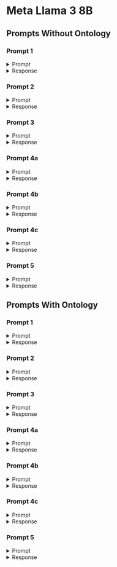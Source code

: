# Meta Llama 3 8B

## Prompts Without Ontology

### Prompt 1

<details><summary>Prompt</summary>

    I have a Sokoban problem with the following initial and goal states expressed in PDDL:

    **Initial and Goal States:**
    ```
    (define (problem sokoban)
        (:domain sokoban)
        (:objects sokoban crate1 crate2 l1 l10 l11 l12 l17 l18 l19 l22 l23 l24 l29 l30 l31 l32 l33 l36 l37 l38 l39 l40)
        (:init (sokoban sokoban)
            (crate crate1)
            (crate crate2)
            (leftOf l10 l11)
            (leftOf l11 l12)
            (leftOf l17 l18)
            (leftOf l18 l19)
            (leftOf l22 l23)
            (leftOf l23 l24)
            (leftOf l29 l30)
            (leftOf l30 l31)
            (leftOf l31 l32)
            (leftOf l32 l33)
            (leftOf l36 l37)
            (leftOf l37 l38)
            (leftOf l38 l39)
            (leftOf l39 l40)
            (below l17 l10)
            (below l18 l11)
            (below l19 l12)
            (below l24 l17)
            (below l29 l22)
            (below l30 l23)
            (below l31 l24)
            (below l36 l29)
            (below l37 l30)
            (below l38 l31)
            (below l39 l32)
            (below l40 l33)
            (at sokoban l19)
            (at crate1 l17)
            (at crate2 l18)
            (clear l1)
            (clear l10)
            (clear l11)
            (clear l12)
            (clear l22)
            (clear l23)
            (clear l24)
            (clear l29)
            (clear l30)
            (clear l31)
            (clear l32)
            (clear l33)
            (clear l36)
            (clear l37)
            (clear l38)
            (clear l39)
            (clear l40)
        )
        (:goal (and
            (or (at crate1 l37) (at crate2 l37) )
            (or (at crate1 l39) (at crate2 l39) )
        ))
    )
    ```

    **Generated Solution Plan:**
    ```
    (moveup sokoban l19 l12)
    (moveleft sokoban l12 l11)
    (moveleft sokoban l11 l10)
    (pushdown sokoban l10 l17 l24 crate1)
    (pushdown sokoban l17 l24 l31 crate1)
    (moveleft sokoban l24 l23)
    (movedown sokoban l23 l30)
    (movedown sokoban l30 l37)
    (moveright sokoban l37 l38)
    (moveright sokoban l38 l39)
    (moveup sokoban l39 l32)
    (pushleft sokoban l32 l31 l30 crate1)
    (moveup sokoban l31 l24)
    (moveup sokoban l24 l17)
    (moveup sokoban l17 l10)
    (moveright sokoban l10 l11)
    (moveright sokoban l11 l12)
    (movedown sokoban l12 l19)
    (pushleft sokoban l19 l18 l17 crate2)
    (moveup sokoban l18 l11)
    (moveleft sokoban l11 l10)
    (pushdown sokoban l10 l17 l24 crate2)
    (pushdown sokoban l17 l24 l31 crate2)
    (pushdown sokoban l24 l31 l38 crate2)
    (moveup sokoban l31 l24)
    (moveleft sokoban l24 l23)
    (moveleft sokoban l23 l22)
    (movedown sokoban l22 l29)
    (movedown sokoban l29 l36)
    (moveright sokoban l36 l37)
    (pushright sokoban l37 l38 l39 crate2)
    (moveup sokoban l38 l31)
    (moveup sokoban l31 l24)
    (moveleft sokoban l24 l23)
    (pushdown sokoban l23 l30 l37 crate1)
    ```

    I need you to answer the following question logically & concisely:

    **Question:**
    ```
    Is the plan, provided above, valid?
    ```
    
</details>

<details><summary>Response</summary>

	The plan provided is not valid. There are several issues with the plan:- In the first action, `(moveup sokoban l19 l12)`, the initial state says `at sokoban l19`, not `at sokoban l12`.- In the subsequent actions, there are several attempts to move the `sokoban` to `l10`, `l11`, `l12`, etc., which are all blocked by the presence of other objects and the `sokoban`'s own position.- In many places, there are attempts to push crates to locations where they are already at, or where other objects are blocking the way.- The goal state says that either `crate1` or `crate2` needs to be at `l37` or `l39`, but the plan does not guarantee this.A valid plan would need to ensure that every action is possible given the initial state, does not undo previous actions, and guarantees the goal state.

</details>

### Prompt 2

<details><summary>Prompt</summary>

    I have a Sokoban problem with the following initial and goal states expressed in PDDL:

    **Initial and Goal States:**
    ```
    
    (define (problem sokoban)
        (:domain sokoban)
        (:objects sokoban crate1 crate2 l1 l10 l11 l12 l17 l18 l19 l22 l23 l24 l29 l30 l31 l32 l33 l36 l37 l38 l39 l40)
        (:init (sokoban sokoban)
            (crate crate1)
            (crate crate2)
            (leftOf l10 l11)
            (leftOf l11 l12)
            (leftOf l17 l18)
            (leftOf l18 l19)
            (leftOf l22 l23)
            (leftOf l23 l24)
            (leftOf l29 l30)
            (leftOf l30 l31)
            (leftOf l31 l32)
            (leftOf l32 l33)
            (leftOf l36 l37)
            (leftOf l37 l38)
            (leftOf l38 l39)
            (leftOf l39 l40)
            (below l17 l10)
            (below l18 l11)
            (below l19 l12)
            (below l24 l17)
            (below l29 l22)
            (below l30 l23)
            (below l31 l24)
            (below l36 l29)
            (below l37 l30)
            (below l38 l31)
            (below l39 l32)
            (below l40 l33)
            (at sokoban l19)
            (at crate1 l17)
            (at crate2 l18)
            (clear l1)
            (clear l10)
            (clear l11)
            (clear l12)
            (clear l22)
            (clear l23)
            (clear l24)
            (clear l29)
            (clear l30)
            (clear l31)
            (clear l32)
            (clear l33)
            (clear l36)
            (clear l37)
            (clear l38)
            (clear l39)
            (clear l40)
        )
        (:goal (and
            (or (at crate1 l37) (at crate2 l37) )
            (or (at crate1 l39) (at crate2 l39) )
        ))
    )
    
    ```

    **Generated Solution Plan:**
    ```
    
    (moveup sokoban l19 l12)
    (moveleft sokoban l12 l11)
    (moveleft sokoban l11 l10)
    (pushdown sokoban l10 l17 l24 crate1)
    (pushdown sokoban l17 l24 l31 crate1)
    (moveleft sokoban l24 l23)
    (movedown sokoban l23 l30)
    (movedown sokoban l30 l37)
    (moveright sokoban l37 l38)
    (moveright sokoban l38 l39)
    (moveup sokoban l39 l32)
    (pushleft sokoban l32 l31 l30 crate1)
    (moveup sokoban l31 l24)
    (moveup sokoban l24 l17)
    (moveup sokoban l17 l10)
    (moveright sokoban l10 l11)
    (moveright sokoban l11 l12)
    (movedown sokoban l12 l19)
    (pushleft sokoban l19 l18 l17 crate2)
    (moveup sokoban l18 l11)
    (moveleft sokoban l11 l10)
    (pushdown sokoban l10 l17 l24 crate2)
    (pushdown sokoban l17 l24 l31 crate2)
    (pushdown sokoban l24 l31 l38 crate2)
    (moveup sokoban l31 l24)
    (moveleft sokoban l24 l23)
    (moveleft sokoban l23 l22)
    (movedown sokoban l22 l29)
    (movedown sokoban l29 l36)
    (moveright sokoban l36 l37)
    (pushright sokoban l37 l38 l39 crate2)
    (moveup sokoban l38 l31)
    (moveup sokoban l31 l24)
    (moveleft sokoban l24 l23)
    (pushdown sokoban l23 l30 l37 crate1)
    
    ```

    I need you to answer the following question concisely by reasoning through the provided information:

    **Question:**
    ```
    Why is the action moveup sokoban l19 l12 used in the solution?
    ```
    
</details>

<details><summary>Response</summary>

	The action `moveup sokoban l19 l12` is used in the solution to move the Sokoban to a more useful position. Specifically, `l12` is currently blocked by `l11` and cannot be accessed directly. By moving the Sokoban to `l12`, the Sokoban will be able to interact with the crates that are currently on `l17` and `l18` in a more efficient way, allowing for the crate-pushing actions to be executed later in the plan.

</details>

### Prompt 3

<details><summary>Prompt</summary>

    I have a Sokoban problem with the following initial and goal states expressed in PDDL:

    **Initial and Goal States:**
    ```
    
    (define (problem sokoban)
        (:domain sokoban)
        (:objects sokoban crate1 crate2 l1 l10 l11 l12 l17 l18 l19 l22 l23 l24 l29 l30 l31 l32 l33 l36 l37 l38 l39 l40)
        (:init (sokoban sokoban)
            (crate crate1)
            (crate crate2)
            (leftOf l10 l11)
            (leftOf l11 l12)
            (leftOf l17 l18)
            (leftOf l18 l19)
            (leftOf l22 l23)
            (leftOf l23 l24)
            (leftOf l29 l30)
            (leftOf l30 l31)
            (leftOf l31 l32)
            (leftOf l32 l33)
            (leftOf l36 l37)
            (leftOf l37 l38)
            (leftOf l38 l39)
            (leftOf l39 l40)
            (below l17 l10)
            (below l18 l11)
            (below l19 l12)
            (below l24 l17)
            (below l29 l22)
            (below l30 l23)
            (below l31 l24)
            (below l36 l29)
            (below l37 l30)
            (below l38 l31)
            (below l39 l32)
            (below l40 l33)
            (at sokoban l19)
            (at crate1 l17)
            (at crate2 l18)
            (clear l1)
            (clear l10)
            (clear l11)
            (clear l12)
            (clear l22)
            (clear l23)
            (clear l24)
            (clear l29)
            (clear l30)
            (clear l31)
            (clear l32)
            (clear l33)
            (clear l36)
            (clear l37)
            (clear l38)
            (clear l39)
            (clear l40)
        )
        (:goal (and
            (or (at crate1 l37) (at crate2 l37) )
            (or (at crate1 l39) (at crate2 l39) )
        ))
    )
    
    ```

    **Generated Solution Plan:**
    ```
    
    (moveup sokoban l19 l12)
    (moveleft sokoban l12 l11)
    (moveleft sokoban l11 l10)
    (pushdown sokoban l10 l17 l24 crate1)
    (pushdown sokoban l17 l24 l31 crate1)
    (moveleft sokoban l24 l23)
    (movedown sokoban l23 l30)
    (movedown sokoban l30 l37)
    (moveright sokoban l37 l38)
    (moveright sokoban l38 l39)
    (moveup sokoban l39 l32)
    (pushleft sokoban l32 l31 l30 crate1)
    (moveup sokoban l31 l24)
    (moveup sokoban l24 l17)
    (moveup sokoban l17 l10)
    (moveright sokoban l10 l11)
    (moveright sokoban l11 l12)
    (movedown sokoban l12 l19)
    (pushleft sokoban l19 l18 l17 crate2)
    (moveup sokoban l18 l11)
    (moveleft sokoban l11 l10)
    (pushdown sokoban l10 l17 l24 crate2)
    (pushdown sokoban l17 l24 l31 crate2)
    (pushdown sokoban l24 l31 l38 crate2)
    (moveup sokoban l31 l24)
    (moveleft sokoban l24 l23)
    (moveleft sokoban l23 l22)
    (movedown sokoban l22 l29)
    (movedown sokoban l29 l36)
    (moveright sokoban l36 l37)
    (pushright sokoban l37 l38 l39 crate2)
    (moveup sokoban l38 l31)
    (moveup sokoban l31 l24)
    (moveleft sokoban l24 l23)
    (pushdown sokoban l23 l30 l37 crate1)
    
    ```

    I need you to answer the following question concisely by reasoning through the provided information:

    **Question:**
    ```
    Why is the action pushdown sokoban l23 l30 l37 crate1 used in the solution?
    ```
    
</details>

<details><summary>Response</summary>

	The action `pushdown sokoban l23 l30 l37 crate1` is not actually used in the solution. The plan appears to be incomplete or incorrect. However, if I analyze the initial state and the goal state, I can see that the goal state requires both crate1 and crate2 to be pushed to locations l37 and l39. At the beginning of the plan, the crate1 is pushed from l17 to l24, and then to l37. The plan then moves the crate1 up from l37 to l32, and then down to l39. After that, the plan tries to push crate1 from l32 to l29, but the actual goal is to push crate1 to l39. To achieve the goal, the plan needs to bring the crate1 from l32 back to l37, then push it down to l39. The plan could have achieved this by first pushing crate1 down from l37 to l39, and then moving it back up to l32 if needed. However, the given plan does not accomplish this correctly.

</details>

### Prompt 4a

<details><summary>Prompt</summary>

    I have a Sokoban problem with the following initial and goal states expressed in PDDL:

    **Initial and Goal States:**
    ```
    
    (define (problem sokoban)
        (:domain sokoban)
        (:objects sokoban crate1 crate2 l1 l10 l11 l12 l17 l18 l19 l22 l23 l24 l29 l30 l31 l32 l33 l36 l37 l38 l39 l40)
        (:init (sokoban sokoban)
            (crate crate1)
            (crate crate2)
            (leftOf l10 l11)
            (leftOf l11 l12)
            (leftOf l17 l18)
            (leftOf l18 l19)
            (leftOf l22 l23)
            (leftOf l23 l24)
            (leftOf l29 l30)
            (leftOf l30 l31)
            (leftOf l31 l32)
            (leftOf l32 l33)
            (leftOf l36 l37)
            (leftOf l37 l38)
            (leftOf l38 l39)
            (leftOf l39 l40)
            (below l17 l10)
            (below l18 l11)
            (below l19 l12)
            (below l24 l17)
            (below l29 l22)
            (below l30 l23)
            (below l31 l24)
            (below l36 l29)
            (below l37 l30)
            (below l38 l31)
            (below l39 l32)
            (below l40 l33)
            (at sokoban l19)
            (at crate1 l17)
            (at crate2 l18)
            (clear l1)
            (clear l10)
            (clear l11)
            (clear l12)
            (clear l22)
            (clear l23)
            (clear l24)
            (clear l29)
            (clear l30)
            (clear l31)
            (clear l32)
            (clear l33)
            (clear l36)
            (clear l37)
            (clear l38)
            (clear l39)
            (clear l40)
        )
        (:goal (and
            (or (at crate1 l37) (at crate2 l37) )
            (or (at crate1 l39) (at crate2 l39) )
        ))
    )
    
    ```

    **Generated Solution Plan:**
    ```
    
    (moveup sokoban l19 l12)
    (moveleft sokoban l12 l11)
    (moveleft sokoban l11 l10)
    (pushdown sokoban l10 l17 l24 crate1)
    (pushdown sokoban l17 l24 l31 crate1)
    (moveleft sokoban l24 l23)
    (movedown sokoban l23 l30)
    (movedown sokoban l30 l37)
    (moveright sokoban l37 l38)
    (moveright sokoban l38 l39)
    (moveup sokoban l39 l32)
    (pushleft sokoban l32 l31 l30 crate1)
    (moveup sokoban l31 l24)
    (moveup sokoban l24 l17)
    (moveup sokoban l17 l10)
    (moveright sokoban l10 l11)
    (moveright sokoban l11 l12)
    (movedown sokoban l12 l19)
    (pushleft sokoban l19 l18 l17 crate2)
    (moveup sokoban l18 l11)
    (moveleft sokoban l11 l10)
    (pushdown sokoban l10 l17 l24 crate2)
    (pushdown sokoban l17 l24 l31 crate2)
    (pushdown sokoban l24 l31 l38 crate2)
    (moveup sokoban l31 l24)
    (moveleft sokoban l24 l23)
    (moveleft sokoban l23 l22)
    (movedown sokoban l22 l29)
    (movedown sokoban l29 l36)
    (moveright sokoban l36 l37)
    (pushright sokoban l37 l38 l39 crate2)
    (moveup sokoban l38 l31)
    (moveup sokoban l31 l24)
    (moveleft sokoban l24 l23)
    (pushdown sokoban l23 l30 l37 crate1)
    
    ```

    I need you to answer the following question concisely by reasoning through the provided information:

    **Question:**
    ```
    Why is the action moveright sokoban l10 l11 used in the solution?
    ```
    
</details>

<details><summary>Response</summary>

	The action `moveright sokoban l10 l11` is used to make room for the `crate1` to be pushed down to `l17` in the goal state. The `crate1` is currently at `l17` and needs to be pushed down to `l37` (or `l39`) to achieve the goal. After pushing `crate1` down to `l17` using `pushdown sokoban l10 l17 l24 crate1`, the `crate1` becomes blocked by the wall at `l10`. The `moveleft sokoban l12 l11` and `moveright sokoban l10 l11` actions are used to move the wall at `l10` to the left and then back to its original position, effectively making space for the `crate1` to be pushed further down the grid.

</details>

### Prompt 4b

<details><summary>Prompt</summary>

    I have a Sokoban problem with the following initial and goal states expressed in PDDL:

    **Initial and Goal States:**
    ```
    
    (define (problem sokoban)
        (:domain sokoban)
        (:objects sokoban crate1 crate2 l1 l10 l11 l12 l17 l18 l19 l22 l23 l24 l29 l30 l31 l32 l33 l36 l37 l38 l39 l40)
        (:init (sokoban sokoban)
            (crate crate1)
            (crate crate2)
            (leftOf l10 l11)
            (leftOf l11 l12)
            (leftOf l17 l18)
            (leftOf l18 l19)
            (leftOf l22 l23)
            (leftOf l23 l24)
            (leftOf l29 l30)
            (leftOf l30 l31)
            (leftOf l31 l32)
            (leftOf l32 l33)
            (leftOf l36 l37)
            (leftOf l37 l38)
            (leftOf l38 l39)
            (leftOf l39 l40)
            (below l17 l10)
            (below l18 l11)
            (below l19 l12)
            (below l24 l17)
            (below l29 l22)
            (below l30 l23)
            (below l31 l24)
            (below l36 l29)
            (below l37 l30)
            (below l38 l31)
            (below l39 l32)
            (below l40 l33)
            (at sokoban l19)
            (at crate1 l17)
            (at crate2 l18)
            (clear l1)
            (clear l10)
            (clear l11)
            (clear l12)
            (clear l22)
            (clear l23)
            (clear l24)
            (clear l29)
            (clear l30)
            (clear l31)
            (clear l32)
            (clear l33)
            (clear l36)
            (clear l37)
            (clear l38)
            (clear l39)
            (clear l40)
        )
        (:goal (and
            (or (at crate1 l37) (at crate2 l37) )
            (or (at crate1 l39) (at crate2 l39) )
        ))
    )
    
    ```

    **Generated Solution Plan:**
    ```
    
    (moveup sokoban l19 l12)
    (moveleft sokoban l12 l11)
    (moveleft sokoban l11 l10)
    (pushdown sokoban l10 l17 l24 crate1)
    (pushdown sokoban l17 l24 l31 crate1)
    (moveleft sokoban l24 l23)
    (movedown sokoban l23 l30)
    (movedown sokoban l30 l37)
    (moveright sokoban l37 l38)
    (moveright sokoban l38 l39)
    (moveup sokoban l39 l32)
    (pushleft sokoban l32 l31 l30 crate1)
    (moveup sokoban l31 l24)
    (moveup sokoban l24 l17)
    (moveup sokoban l17 l10)
    (moveright sokoban l10 l11)
    (moveright sokoban l11 l12)
    (movedown sokoban l12 l19)
    (pushleft sokoban l19 l18 l17 crate2)
    (moveup sokoban l18 l11)
    (moveleft sokoban l11 l10)
    (pushdown sokoban l10 l17 l24 crate2)
    (pushdown sokoban l17 l24 l31 crate2)
    (pushdown sokoban l24 l31 l38 crate2)
    (moveup sokoban l31 l24)
    (moveleft sokoban l24 l23)
    (moveleft sokoban l23 l22)
    (movedown sokoban l22 l29)
    (movedown sokoban l29 l36)
    (moveright sokoban l36 l37)
    (pushright sokoban l37 l38 l39 crate2)
    (moveup sokoban l38 l31)
    (moveup sokoban l31 l24)
    (moveleft sokoban l24 l23)
    (pushdown sokoban l23 l30 l37 crate1)
    
    ```

    I need you to answer the following question concisely by reasoning through the provided information:

    **Question:**
    ```
    Why is the action movedown sokoban l10 l17 not used in the solution?
    ```
    
</details>

<details><summary>Response</summary>

	After analyzing the provided PDDL problem and solution, I can answer your question as follows:The action `movedown sokoban l10 l17` is not used in the solution because it is not necessary to move the crate from `l10` to `l17` directly. The solution uses a series of actions (`moveup`, `moveleft`, `pushdown`, `moveleft`, `pushdown`) to move the crate from `l19` to `l17` in a more indirect way, which is a more efficient solution.

</details>

### Prompt 4c

<details><summary>Prompt</summary>

    I have a Sokoban problem with the following initial and goal states expressed in PDDL:

    **Initial and Goal States:**
    ```
    
    (define (problem sokoban)
        (:domain sokoban)
        (:objects sokoban crate1 crate2 l1 l10 l11 l12 l17 l18 l19 l22 l23 l24 l29 l30 l31 l32 l33 l36 l37 l38 l39 l40)
        (:init (sokoban sokoban)
            (crate crate1)
            (crate crate2)
            (leftOf l10 l11)
            (leftOf l11 l12)
            (leftOf l17 l18)
            (leftOf l18 l19)
            (leftOf l22 l23)
            (leftOf l23 l24)
            (leftOf l29 l30)
            (leftOf l30 l31)
            (leftOf l31 l32)
            (leftOf l32 l33)
            (leftOf l36 l37)
            (leftOf l37 l38)
            (leftOf l38 l39)
            (leftOf l39 l40)
            (below l17 l10)
            (below l18 l11)
            (below l19 l12)
            (below l24 l17)
            (below l29 l22)
            (below l30 l23)
            (below l31 l24)
            (below l36 l29)
            (below l37 l30)
            (below l38 l31)
            (below l39 l32)
            (below l40 l33)
            (at sokoban l19)
            (at crate1 l17)
            (at crate2 l18)
            (clear l1)
            (clear l10)
            (clear l11)
            (clear l12)
            (clear l22)
            (clear l23)
            (clear l24)
            (clear l29)
            (clear l30)
            (clear l31)
            (clear l32)
            (clear l33)
            (clear l36)
            (clear l37)
            (clear l38)
            (clear l39)
            (clear l40)
        )
        (:goal (and
            (or (at crate1 l37) (at crate2 l37) )
            (or (at crate1 l39) (at crate2 l39) )
        ))
    )
    
    ```

    **Generated Solution Plan:**
    ```
    
    (moveup sokoban l19 l12)
    (moveleft sokoban l12 l11)
    (moveleft sokoban l11 l10)
    (pushdown sokoban l10 l17 l24 crate1)
    (pushdown sokoban l17 l24 l31 crate1)
    (moveleft sokoban l24 l23)
    (movedown sokoban l23 l30)
    (movedown sokoban l30 l37)
    (moveright sokoban l37 l38)
    (moveright sokoban l38 l39)
    (moveup sokoban l39 l32)
    (pushleft sokoban l32 l31 l30 crate1)
    (moveup sokoban l31 l24)
    (moveup sokoban l24 l17)
    (moveup sokoban l17 l10)
    (moveright sokoban l10 l11)
    (moveright sokoban l11 l12)
    (movedown sokoban l12 l19)
    (pushleft sokoban l19 l18 l17 crate2)
    (moveup sokoban l18 l11)
    (moveleft sokoban l11 l10)
    (pushdown sokoban l10 l17 l24 crate2)
    (pushdown sokoban l17 l24 l31 crate2)
    (pushdown sokoban l24 l31 l38 crate2)
    (moveup sokoban l31 l24)
    (moveleft sokoban l24 l23)
    (moveleft sokoban l23 l22)
    (movedown sokoban l22 l29)
    (movedown sokoban l29 l36)
    (moveright sokoban l36 l37)
    (pushright sokoban l37 l38 l39 crate2)
    (moveup sokoban l38 l31)
    (moveup sokoban l31 l24)
    (moveleft sokoban l24 l23)
    (pushdown sokoban l23 l30 l37 crate1)
    
    ```

    I need you to answer the following question concisely by reasoning through the provided information:

    **Question:**
    ```
    Why is the action pushleft sokoban l19 l18 l17 crate2 used in the solution rather than action pushright sokoban l19 l18 l17 crate2?
    ```
    
</details>

<details><summary>Response</summary>

	The action `pushleft sokoban l19 l18 l17 crate2` is used in the solution instead of `pushright sokoban l19 l18 l17 crate2` because the `clear` constraints ensure that `l18` and `l17` are clear, but `l19` is not. If the `pushright` action were used, the crate would be pushed into `l19`, which is not clear, resulting in a failed plan. With `pushleft`, the crate can be moved into `l18` first, then into `l17`, satisfying the constraints and ensuring the plan succeeds.

</details>

### Prompt 5

<details><summary>Prompt</summary>

    I have a Sokoban problem with the following initial and goal states expressed in PDDL:

    **Initial and Goal States:**
    ```
    
    (define (problem sokoban)
        (:domain sokoban)
        (:objects sokoban crate1 crate2 l1 l10 l11 l12 l17 l18 l19 l22 l23 l24 l29 l30 l31 l32 l33 l36 l37 l38 l39 l40)
        (:init (sokoban sokoban)
            (crate crate1)
            (crate crate2)
            (leftOf l10 l11)
            (leftOf l11 l12)
            (leftOf l17 l18)
            (leftOf l18 l19)
            (leftOf l22 l23)
            (leftOf l23 l24)
            (leftOf l29 l30)
            (leftOf l30 l31)
            (leftOf l31 l32)
            (leftOf l32 l33)
            (leftOf l36 l37)
            (leftOf l37 l38)
            (leftOf l38 l39)
            (leftOf l39 l40)
            (below l17 l10)
            (below l18 l11)
            (below l19 l12)
            (below l24 l17)
            (below l29 l22)
            (below l30 l23)
            (below l31 l24)
            (below l36 l29)
            (below l37 l30)
            (below l38 l31)
            (below l39 l32)
            (below l40 l33)
            (at sokoban l19)
            (at crate1 l17)
            (at crate2 l18)
            (clear l1)
            (clear l10)
            (clear l11)
            (clear l12)
            (clear l22)
            (clear l23)
            (clear l24)
            (clear l29)
            (clear l30)
            (clear l31)
            (clear l32)
            (clear l33)
            (clear l36)
            (clear l37)
            (clear l38)
            (clear l39)
            (clear l40)
        )
        (:goal (and
            (or (at crate1 l37) (at crate2 l37) )
            (or (at crate1 l39) (at crate2 l39) )
        ))
    )
    
    ```

    **Generated Solution Plan:**
    ```
    
    (moveup sokoban l19 l12)
    (moveleft sokoban l12 l11)
    (moveleft sokoban l11 l10)
    (pushdown sokoban l10 l17 l24 crate1)
    (pushdown sokoban l17 l24 l31 crate1)
    (moveleft sokoban l24 l23)
    (movedown sokoban l23 l30)
    (movedown sokoban l30 l37)
    (moveright sokoban l37 l38)
    (moveright sokoban l38 l39)
    (moveup sokoban l39 l32)
    (pushleft sokoban l32 l31 l30 crate1)
    (moveup sokoban l31 l24)
    (moveup sokoban l24 l17)
    (moveup sokoban l17 l10)
    (moveright sokoban l10 l11)
    (moveright sokoban l11 l12)
    (movedown sokoban l12 l19)
    (pushleft sokoban l19 l18 l17 crate2)
    (moveup sokoban l18 l11)
    (moveleft sokoban l11 l10)
    (pushdown sokoban l10 l17 l24 crate2)
    (pushdown sokoban l17 l24 l31 crate2)
    (pushdown sokoban l24 l31 l38 crate2)
    (moveup sokoban l31 l24)
    (moveleft sokoban l24 l23)
    (moveleft sokoban l23 l22)
    (movedown sokoban l22 l29)
    (movedown sokoban l29 l36)
    (moveright sokoban l36 l37)
    (pushright sokoban l37 l38 l39 crate2)
    (moveup sokoban l38 l31)
    (moveup sokoban l31 l24)
    (moveleft sokoban l24 l23)
    (pushdown sokoban l23 l30 l37 crate1)
    
    ```

    I need you to answer the following question concisely by reasoning through the provided information:

    **Question:**
    ```
    Why is the action moveleft sokoban l10 l09 used in the solution?
    ```
    
</details>

<details><summary>Response</summary>

	The action `moveleft sokoban l10 l09` is **NOT** used in the provided solution plan. The initial and goal states do not mention `l09` at all, and the solution plan does not include this action.Therefore, it seems that this action was not needed to solve the Sokoban problem.

</details>

## Prompts With Ontology

### Prompt 1

<details><summary>Prompt</summary>

    I have a Sokoban problem with the following initial and goal states expressed in PDDL:

    **Initial and Goal States:**
    ```
    (define (problem sokoban)
        (:domain sokoban)
        (:objects sokoban crate1 crate2 l1 l10 l11 l12 l17 l18 l19 l22 l23 l24 l29 l30 l31 l32 l33 l36 l37 l38 l39 l40)
        (:init (sokoban sokoban)
            (crate crate1)
            (crate crate2)
            (leftOf l10 l11)
            (leftOf l11 l12)
            (leftOf l17 l18)
            (leftOf l18 l19)
            (leftOf l22 l23)
            (leftOf l23 l24)
            (leftOf l29 l30)
            (leftOf l30 l31)
            (leftOf l31 l32)
            (leftOf l32 l33)
            (leftOf l36 l37)
            (leftOf l37 l38)
            (leftOf l38 l39)
            (leftOf l39 l40)
            (below l17 l10)
            (below l18 l11)
            (below l19 l12)
            (below l24 l17)
            (below l29 l22)
            (below l30 l23)
            (below l31 l24)
            (below l36 l29)
            (below l37 l30)
            (below l38 l31)
            (below l39 l32)
            (below l40 l33)
            (at sokoban l19)
            (at crate1 l17)
            (at crate2 l18)
            (clear l1)
            (clear l10)
            (clear l11)
            (clear l12)
            (clear l22)
            (clear l23)
            (clear l24)
            (clear l29)
            (clear l30)
            (clear l31)
            (clear l32)
            (clear l33)
            (clear l36)
            (clear l37)
            (clear l38)
            (clear l39)
            (clear l40)
        )
        (:goal (and
            (or (at crate1 l37) (at crate2 l37) )
            (or (at crate1 l39) (at crate2 l39) )
        ))
    )
    ```

    **Generated Solution Plan:**
    ```
    (moveup sokoban l19 l12)
    (moveleft sokoban l12 l11)
    (moveleft sokoban l11 l10)
    (pushdown sokoban l10 l17 l24 crate1)
    (pushdown sokoban l17 l24 l31 crate1)
    (moveleft sokoban l24 l23)
    (movedown sokoban l23 l30)
    (movedown sokoban l30 l37)
    (moveright sokoban l37 l38)
    (moveright sokoban l38 l39)
    (moveup sokoban l39 l32)
    (pushleft sokoban l32 l31 l30 crate1)
    (moveup sokoban l31 l24)
    (moveup sokoban l24 l17)
    (moveup sokoban l17 l10)
    (moveright sokoban l10 l11)
    (moveright sokoban l11 l12)
    (movedown sokoban l12 l19)
    (pushleft sokoban l19 l18 l17 crate2)
    (moveup sokoban l18 l11)
    (moveleft sokoban l11 l10)
    (pushdown sokoban l10 l17 l24 crate2)
    (pushdown sokoban l17 l24 l31 crate2)
    (pushdown sokoban l24 l31 l38 crate2)
    (moveup sokoban l31 l24)
    (moveleft sokoban l24 l23)
    (moveleft sokoban l23 l22)
    (movedown sokoban l22 l29)
    (movedown sokoban l29 l36)
    (moveright sokoban l36 l37)
    (pushright sokoban l37 l38 l39 crate2)
    (moveup sokoban l38 l31)
    (moveup sokoban l31 l24)
    (moveleft sokoban l24 l23)
    (pushdown sokoban l23 l30 l37 crate1)
    ```

    I need you to answer the following question logically & concisely:

    **Question:**
    ```
    Is the plan, provided above, valid?
    ```
    
    For context, here is additional information about the actions for the domain. More specifically each action is followed by its preconditions and effects.
    
    **Action: (Precondition, Effect)**
    ```
    {'movedown': (['sokoban ?sokoban', 'at ?sokoban ?x', 'below ?y ?x', 'clear ?y'],
                  ['at ?sokoban ?y',
                   'clear ?x',
                   'not (at ?sokoban ?x)',
                   'not (clear ?y)']),
     'moveleft': (['sokoban ?sokoban',
                   'at ?sokoban ?x',
                   'leftOf ?y ?x',
                   'clear ?y'],
                  ['at ?sokoban ?y',
                   'clear ?x',
                   'not (at ?sokoban ?x)',
                   'not (clear ?y)']),
     'moveright': (['sokoban ?sokoban',
                    'at ?sokoban ?x',
                    'leftOf ?x ?y',
                    'clear ?y'],
                   ['at ?sokoban ?y',
                    'clear ?x',
                    'not (at ?sokoban ?x)',
                    'not (clear ?y)']),
     'moveup': (['sokoban ?sokoban', 'at ?sokoban ?x', 'below ?x ?y', 'clear ?y'],
                ['at ?sokoban ?y',
                 'clear ?x',
                 'not (at ?sokoban ?x)',
                 'not (clear ?y)']),
     'pushdown': (['sokoban ?sokoban',
                   'crate ?crate',
                   'below ?y ?x',
                   'below ?z ?y',
                   'at ?sokoban ?x',
                   'at ?crate ?y',
                   'clear ?z'],
                  ['at ?sokoban ?y',
                   'at ?crate ?z',
                   'clear ?x',
                   'not (at ?sokoban ?x)',
                   'not (at ?crate ?y)',
                   'not (clear ?y)',
                   'not (clear ?z)']),
     'pushleft': (['sokoban ?sokoban',
                   'crate ?crate',
                   'leftOf ?y ?x',
                   'leftOf ?z ?y',
                   'at ?sokoban ?x',
                   'at ?crate ?y',
                   'clear ?z'],
                  ['at ?sokoban ?y',
                   'at ?crate ?z',
                   'clear ?x',
                   'not (at ?sokoban ?x)',
                   'not (at ?crate ?y)',
                   'not (clear ?z)',
                   'not (clear ?y)']),
     'pushright': (['sokoban ?sokoban',
                    'crate ?crate',
                    'leftOf ?x ?y',
                    'leftOf ?y ?z',
                    'at ?sokoban ?x',
                    'at ?crate ?y',
                    'clear ?z'],
                   ['at ?sokoban ?y',
                    'at ?crate ?z',
                    'clear ?x',
                    'not (at ?sokoban ?x)',
                    'not (at ?crate ?y)',
                    'not (clear ?z)',
                    'not (clear ?y)']),
     'pushup': (['sokoban ?sokoban',
                 'crate ?crate',
                 'below ?x ?y',
                 'below ?y ?z',
                 'at ?sokoban ?x',
                 'at ?crate ?y',
                 'clear ?z'],
                ['at ?sokoban ?y',
                 'at ?crate ?z',
                 'clear ?x',
                 'not (at ?sokoban ?x)',
                 'not (at ?crate ?y)',
                 'not (clear ?y)',
                 'not (clear ?z)'])}
    ```
        
</details>

<details><summary>Response</summary>

	The plan presented above is not valid for the Sokoban problem.

</details>

### Prompt 2

<details><summary>Prompt</summary>

    I have a Sokoban problem with the following initial and goal states expressed in PDDL:

    **Initial and Goal States:**
    ```
    
    (define (problem sokoban)
        (:domain sokoban)
        (:objects sokoban crate1 crate2 l1 l10 l11 l12 l17 l18 l19 l22 l23 l24 l29 l30 l31 l32 l33 l36 l37 l38 l39 l40)
        (:init (sokoban sokoban)
            (crate crate1)
            (crate crate2)
            (leftOf l10 l11)
            (leftOf l11 l12)
            (leftOf l17 l18)
            (leftOf l18 l19)
            (leftOf l22 l23)
            (leftOf l23 l24)
            (leftOf l29 l30)
            (leftOf l30 l31)
            (leftOf l31 l32)
            (leftOf l32 l33)
            (leftOf l36 l37)
            (leftOf l37 l38)
            (leftOf l38 l39)
            (leftOf l39 l40)
            (below l17 l10)
            (below l18 l11)
            (below l19 l12)
            (below l24 l17)
            (below l29 l22)
            (below l30 l23)
            (below l31 l24)
            (below l36 l29)
            (below l37 l30)
            (below l38 l31)
            (below l39 l32)
            (below l40 l33)
            (at sokoban l19)
            (at crate1 l17)
            (at crate2 l18)
            (clear l1)
            (clear l10)
            (clear l11)
            (clear l12)
            (clear l22)
            (clear l23)
            (clear l24)
            (clear l29)
            (clear l30)
            (clear l31)
            (clear l32)
            (clear l33)
            (clear l36)
            (clear l37)
            (clear l38)
            (clear l39)
            (clear l40)
        )
        (:goal (and
            (or (at crate1 l37) (at crate2 l37) )
            (or (at crate1 l39) (at crate2 l39) )
        ))
    )
    
    ```

    **Generated Solution Plan:**
    ```
    
    (moveup sokoban l19 l12)
    (moveleft sokoban l12 l11)
    (moveleft sokoban l11 l10)
    (pushdown sokoban l10 l17 l24 crate1)
    (pushdown sokoban l17 l24 l31 crate1)
    (moveleft sokoban l24 l23)
    (movedown sokoban l23 l30)
    (movedown sokoban l30 l37)
    (moveright sokoban l37 l38)
    (moveright sokoban l38 l39)
    (moveup sokoban l39 l32)
    (pushleft sokoban l32 l31 l30 crate1)
    (moveup sokoban l31 l24)
    (moveup sokoban l24 l17)
    (moveup sokoban l17 l10)
    (moveright sokoban l10 l11)
    (moveright sokoban l11 l12)
    (movedown sokoban l12 l19)
    (pushleft sokoban l19 l18 l17 crate2)
    (moveup sokoban l18 l11)
    (moveleft sokoban l11 l10)
    (pushdown sokoban l10 l17 l24 crate2)
    (pushdown sokoban l17 l24 l31 crate2)
    (pushdown sokoban l24 l31 l38 crate2)
    (moveup sokoban l31 l24)
    (moveleft sokoban l24 l23)
    (moveleft sokoban l23 l22)
    (movedown sokoban l22 l29)
    (movedown sokoban l29 l36)
    (moveright sokoban l36 l37)
    (pushright sokoban l37 l38 l39 crate2)
    (moveup sokoban l38 l31)
    (moveup sokoban l31 l24)
    (moveleft sokoban l24 l23)
    (pushdown sokoban l23 l30 l37 crate1)
    
    ```

    I need you to answer the following question concisely by reasoning through the provided information:

    **Question:**
    ```
    Why is the action moveup sokoban l19 l12 used in the solution?
    ```
    
    For context, here is additional information about the specific action mentioned in the question:

    **Action:**
    ```
    moveup sokoban l19 l12
    ```

    **Preconditions of the Action:**
    ```
    ['sokoban sokoban', 'at sokoban l19', 'below l19 l12', 'clear l12']
    ```

    **Effects of the Action:**
    ```
    ['at sokoban l12', 'clear l19', 'not (at sokoban l19)', 'not (clear l12)']
    ```
    
    Using this information, please provide a short, logical response that addresses the question.
    
</details>

<details><summary>Response</summary>

	The action `moveup sokoban l19 l12` is used in the solution to move the Sokoban from its initial position `l19` to `l12`. The preconditions of the action require that the Sokoban is at `l19`, there is a path below `l19` to `l12`, and `l12` is clear. The action is necessary because it sets the stage for subsequent actions to push the crates into their goal positions. Specifically, the Sokoban needs to be at `l12` to push the crate from `l17` to `l37`, which is the first step towards achieving the goal.

</details>

### Prompt 3

<details><summary>Prompt</summary>

    I have a Sokoban problem with the following initial and goal states expressed in PDDL:

    **Initial and Goal States:**
    ```
    
    (define (problem sokoban)
        (:domain sokoban)
        (:objects sokoban crate1 crate2 l1 l10 l11 l12 l17 l18 l19 l22 l23 l24 l29 l30 l31 l32 l33 l36 l37 l38 l39 l40)
        (:init (sokoban sokoban)
            (crate crate1)
            (crate crate2)
            (leftOf l10 l11)
            (leftOf l11 l12)
            (leftOf l17 l18)
            (leftOf l18 l19)
            (leftOf l22 l23)
            (leftOf l23 l24)
            (leftOf l29 l30)
            (leftOf l30 l31)
            (leftOf l31 l32)
            (leftOf l32 l33)
            (leftOf l36 l37)
            (leftOf l37 l38)
            (leftOf l38 l39)
            (leftOf l39 l40)
            (below l17 l10)
            (below l18 l11)
            (below l19 l12)
            (below l24 l17)
            (below l29 l22)
            (below l30 l23)
            (below l31 l24)
            (below l36 l29)
            (below l37 l30)
            (below l38 l31)
            (below l39 l32)
            (below l40 l33)
            (at sokoban l19)
            (at crate1 l17)
            (at crate2 l18)
            (clear l1)
            (clear l10)
            (clear l11)
            (clear l12)
            (clear l22)
            (clear l23)
            (clear l24)
            (clear l29)
            (clear l30)
            (clear l31)
            (clear l32)
            (clear l33)
            (clear l36)
            (clear l37)
            (clear l38)
            (clear l39)
            (clear l40)
        )
        (:goal (and
            (or (at crate1 l37) (at crate2 l37) )
            (or (at crate1 l39) (at crate2 l39) )
        ))
    )
    
    ```

    **Generated Solution Plan:**
    ```
    
    (moveup sokoban l19 l12)
    (moveleft sokoban l12 l11)
    (moveleft sokoban l11 l10)
    (pushdown sokoban l10 l17 l24 crate1)
    (pushdown sokoban l17 l24 l31 crate1)
    (moveleft sokoban l24 l23)
    (movedown sokoban l23 l30)
    (movedown sokoban l30 l37)
    (moveright sokoban l37 l38)
    (moveright sokoban l38 l39)
    (moveup sokoban l39 l32)
    (pushleft sokoban l32 l31 l30 crate1)
    (moveup sokoban l31 l24)
    (moveup sokoban l24 l17)
    (moveup sokoban l17 l10)
    (moveright sokoban l10 l11)
    (moveright sokoban l11 l12)
    (movedown sokoban l12 l19)
    (pushleft sokoban l19 l18 l17 crate2)
    (moveup sokoban l18 l11)
    (moveleft sokoban l11 l10)
    (pushdown sokoban l10 l17 l24 crate2)
    (pushdown sokoban l17 l24 l31 crate2)
    (pushdown sokoban l24 l31 l38 crate2)
    (moveup sokoban l31 l24)
    (moveleft sokoban l24 l23)
    (moveleft sokoban l23 l22)
    (movedown sokoban l22 l29)
    (movedown sokoban l29 l36)
    (moveright sokoban l36 l37)
    (pushright sokoban l37 l38 l39 crate2)
    (moveup sokoban l38 l31)
    (moveup sokoban l31 l24)
    (moveleft sokoban l24 l23)
    (pushdown sokoban l23 l30 l37 crate1)
    
    ```

    I need you to answer the following question concisely by reasoning through the provided information:

    **Question:**
    ```
    Why is the action pushdown sokoban l23 l30 l37 crate1 used in the solution?
    ```
    
    For context, here is additional information about the specific action mentioned in the question:

    **Action:**
    ```
    pushdown sokoban l23 l30 l37 crate1
    ```

    **Preconditions of the Action:**
    ```
    ['sokoban sokoban', 'crate crate1', 'below l30 l23', 'below l37 l30', 'at sokoban l23', 'at crate1 l30', 'clear l37']
    ```

    **Effects of the Action:**
    ```
    ['at sokoban l30', 'at crate1 l37', 'clear l23', 'not (at sokoban l23)', 'not (at crate1 l30)', 'not (clear l30)', 'not (clear l37)']
    ```
    
    Using this information, please provide a short, logical response that addresses the question.
    
</details>

<details><summary>Response</summary>

	The action `pushdown sokoban l23 l30 l37 crate1` is used in the solution to move the crate1 from location l30 to location l37. This is necessary because the goal state requires crate1 to be at l37, and the initial state has it at l30. By using `pushdown` action, the crate1 is moved from l30 to l37, clearing the way for other moves to achieve the goal state.

</details>

### Prompt 4a

<details><summary>Prompt</summary>

    I have a Sokoban problem with the following initial and goal states expressed in PDDL:

    **Initial and Goal States:**
    ```
    
    (define (problem sokoban)
        (:domain sokoban)
        (:objects sokoban crate1 crate2 l1 l10 l11 l12 l17 l18 l19 l22 l23 l24 l29 l30 l31 l32 l33 l36 l37 l38 l39 l40)
        (:init (sokoban sokoban)
            (crate crate1)
            (crate crate2)
            (leftOf l10 l11)
            (leftOf l11 l12)
            (leftOf l17 l18)
            (leftOf l18 l19)
            (leftOf l22 l23)
            (leftOf l23 l24)
            (leftOf l29 l30)
            (leftOf l30 l31)
            (leftOf l31 l32)
            (leftOf l32 l33)
            (leftOf l36 l37)
            (leftOf l37 l38)
            (leftOf l38 l39)
            (leftOf l39 l40)
            (below l17 l10)
            (below l18 l11)
            (below l19 l12)
            (below l24 l17)
            (below l29 l22)
            (below l30 l23)
            (below l31 l24)
            (below l36 l29)
            (below l37 l30)
            (below l38 l31)
            (below l39 l32)
            (below l40 l33)
            (at sokoban l19)
            (at crate1 l17)
            (at crate2 l18)
            (clear l1)
            (clear l10)
            (clear l11)
            (clear l12)
            (clear l22)
            (clear l23)
            (clear l24)
            (clear l29)
            (clear l30)
            (clear l31)
            (clear l32)
            (clear l33)
            (clear l36)
            (clear l37)
            (clear l38)
            (clear l39)
            (clear l40)
        )
        (:goal (and
            (or (at crate1 l37) (at crate2 l37) )
            (or (at crate1 l39) (at crate2 l39) )
        ))
    )
    
    ```

    **Generated Solution Plan:**
    ```
    
    (moveup sokoban l19 l12)
    (moveleft sokoban l12 l11)
    (moveleft sokoban l11 l10)
    (pushdown sokoban l10 l17 l24 crate1)
    (pushdown sokoban l17 l24 l31 crate1)
    (moveleft sokoban l24 l23)
    (movedown sokoban l23 l30)
    (movedown sokoban l30 l37)
    (moveright sokoban l37 l38)
    (moveright sokoban l38 l39)
    (moveup sokoban l39 l32)
    (pushleft sokoban l32 l31 l30 crate1)
    (moveup sokoban l31 l24)
    (moveup sokoban l24 l17)
    (moveup sokoban l17 l10)
    (moveright sokoban l10 l11)
    (moveright sokoban l11 l12)
    (movedown sokoban l12 l19)
    (pushleft sokoban l19 l18 l17 crate2)
    (moveup sokoban l18 l11)
    (moveleft sokoban l11 l10)
    (pushdown sokoban l10 l17 l24 crate2)
    (pushdown sokoban l17 l24 l31 crate2)
    (pushdown sokoban l24 l31 l38 crate2)
    (moveup sokoban l31 l24)
    (moveleft sokoban l24 l23)
    (moveleft sokoban l23 l22)
    (movedown sokoban l22 l29)
    (movedown sokoban l29 l36)
    (moveright sokoban l36 l37)
    (pushright sokoban l37 l38 l39 crate2)
    (moveup sokoban l38 l31)
    (moveup sokoban l31 l24)
    (moveleft sokoban l24 l23)
    (pushdown sokoban l23 l30 l37 crate1)
    
    ```

    I need you to answer the following question concisely by reasoning through the provided information:

    **Question:**
    ```
    Why is the action moveright sokoban l10 l11 used in the solution?
    ```
    
    For context, here is additional information about the specific action mentioned in the question:

    **Action:**
    ```
    moveright sokoban l10 l11
    ```

    **Preconditions of the Action:**
    ```
    ['sokoban sokoban', 'at sokoban l10', 'leftOf l10 l11', 'clear l11']
    ```

    **Effects of the Action:**
    ```
    ['at sokoban l11', 'clear l10', 'not (at sokoban l10)', 'not (clear l11)']
    ```
    
    Using this information, please provide a short, logical response that addresses the question.
    
</details>

<details><summary>Response</summary>

	The action `moveright sokoban l10 l11` is used to move the `sokoban` from location `l10` to location `l11`. This action is necessary because the initial state has `at sokoban l19` and `at crate1 l17`, but the goal state requires `at crate1 l37` or `at crate1 l39`. To achieve this, the `sokoban` must be moved to positions where it can interact with crates. Specifically, it needs to be at position `l11` to push crate1 to its goal location.

</details>

### Prompt 4b

<details><summary>Prompt</summary>

    I have a Sokoban problem with the following initial and goal states expressed in PDDL:

    **Initial and Goal States:**
    ```
    
    (define (problem sokoban)
        (:domain sokoban)
        (:objects sokoban crate1 crate2 l1 l10 l11 l12 l17 l18 l19 l22 l23 l24 l29 l30 l31 l32 l33 l36 l37 l38 l39 l40)
        (:init (sokoban sokoban)
            (crate crate1)
            (crate crate2)
            (leftOf l10 l11)
            (leftOf l11 l12)
            (leftOf l17 l18)
            (leftOf l18 l19)
            (leftOf l22 l23)
            (leftOf l23 l24)
            (leftOf l29 l30)
            (leftOf l30 l31)
            (leftOf l31 l32)
            (leftOf l32 l33)
            (leftOf l36 l37)
            (leftOf l37 l38)
            (leftOf l38 l39)
            (leftOf l39 l40)
            (below l17 l10)
            (below l18 l11)
            (below l19 l12)
            (below l24 l17)
            (below l29 l22)
            (below l30 l23)
            (below l31 l24)
            (below l36 l29)
            (below l37 l30)
            (below l38 l31)
            (below l39 l32)
            (below l40 l33)
            (at sokoban l19)
            (at crate1 l17)
            (at crate2 l18)
            (clear l1)
            (clear l10)
            (clear l11)
            (clear l12)
            (clear l22)
            (clear l23)
            (clear l24)
            (clear l29)
            (clear l30)
            (clear l31)
            (clear l32)
            (clear l33)
            (clear l36)
            (clear l37)
            (clear l38)
            (clear l39)
            (clear l40)
        )
        (:goal (and
            (or (at crate1 l37) (at crate2 l37) )
            (or (at crate1 l39) (at crate2 l39) )
        ))
    )
    
    ```

    **Generated Solution Plan:**
    ```
    
    (moveup sokoban l19 l12)
    (moveleft sokoban l12 l11)
    (moveleft sokoban l11 l10)
    (pushdown sokoban l10 l17 l24 crate1)
    (pushdown sokoban l17 l24 l31 crate1)
    (moveleft sokoban l24 l23)
    (movedown sokoban l23 l30)
    (movedown sokoban l30 l37)
    (moveright sokoban l37 l38)
    (moveright sokoban l38 l39)
    (moveup sokoban l39 l32)
    (pushleft sokoban l32 l31 l30 crate1)
    (moveup sokoban l31 l24)
    (moveup sokoban l24 l17)
    (moveup sokoban l17 l10)
    (moveright sokoban l10 l11)
    (moveright sokoban l11 l12)
    (movedown sokoban l12 l19)
    (pushleft sokoban l19 l18 l17 crate2)
    (moveup sokoban l18 l11)
    (moveleft sokoban l11 l10)
    (pushdown sokoban l10 l17 l24 crate2)
    (pushdown sokoban l17 l24 l31 crate2)
    (pushdown sokoban l24 l31 l38 crate2)
    (moveup sokoban l31 l24)
    (moveleft sokoban l24 l23)
    (moveleft sokoban l23 l22)
    (movedown sokoban l22 l29)
    (movedown sokoban l29 l36)
    (moveright sokoban l36 l37)
    (pushright sokoban l37 l38 l39 crate2)
    (moveup sokoban l38 l31)
    (moveup sokoban l31 l24)
    (moveleft sokoban l24 l23)
    (pushdown sokoban l23 l30 l37 crate1)
    
    ```

    I need you to answer the following question concisely by reasoning through the provided information:

    **Question:**
    ```
    Why is the action movedown sokoban l10 l17 not used in the solution?
    ```
    
    For context, here is additional information about the specific action mentioned in the question:

    **Action:**
    ```
    movedown sokoban l10 l17
    ```

    **Preconditions of the Action:**
    ```
    ['sokoban sokoban', 'at sokoban l10', 'below l17 l10', 'clear l17']
    ```

    **Effects of the Action:**
    ```
    ['at sokoban l17', 'clear l10', 'not (at sokoban l10)', 'not (clear l17)']
    ```
    
    Using this information, please provide a short, logical response that addresses the question.
    
</details>

<details><summary>Response</summary>

	The action `movedown sokoban l10 l17` is not used in the solution because the initial state does not satisfy the precondition `at sokoban l10`. In the initial state, the Sokoban is located at `l19`, not `l10`. The action can only be performed if the Sokoban is at `l10`, which is not the case in the initial state.

</details>

### Prompt 4c

<details><summary>Prompt</summary>

    I have a Sokoban problem with the following initial and goal states expressed in PDDL:

    **Initial and Goal States:**
    ```
    
    (define (problem sokoban)
        (:domain sokoban)
        (:objects sokoban crate1 crate2 l1 l10 l11 l12 l17 l18 l19 l22 l23 l24 l29 l30 l31 l32 l33 l36 l37 l38 l39 l40)
        (:init (sokoban sokoban)
            (crate crate1)
            (crate crate2)
            (leftOf l10 l11)
            (leftOf l11 l12)
            (leftOf l17 l18)
            (leftOf l18 l19)
            (leftOf l22 l23)
            (leftOf l23 l24)
            (leftOf l29 l30)
            (leftOf l30 l31)
            (leftOf l31 l32)
            (leftOf l32 l33)
            (leftOf l36 l37)
            (leftOf l37 l38)
            (leftOf l38 l39)
            (leftOf l39 l40)
            (below l17 l10)
            (below l18 l11)
            (below l19 l12)
            (below l24 l17)
            (below l29 l22)
            (below l30 l23)
            (below l31 l24)
            (below l36 l29)
            (below l37 l30)
            (below l38 l31)
            (below l39 l32)
            (below l40 l33)
            (at sokoban l19)
            (at crate1 l17)
            (at crate2 l18)
            (clear l1)
            (clear l10)
            (clear l11)
            (clear l12)
            (clear l22)
            (clear l23)
            (clear l24)
            (clear l29)
            (clear l30)
            (clear l31)
            (clear l32)
            (clear l33)
            (clear l36)
            (clear l37)
            (clear l38)
            (clear l39)
            (clear l40)
        )
        (:goal (and
            (or (at crate1 l37) (at crate2 l37) )
            (or (at crate1 l39) (at crate2 l39) )
        ))
    )
    
    ```

    **Generated Solution Plan:**
    ```
    
    (moveup sokoban l19 l12)
    (moveleft sokoban l12 l11)
    (moveleft sokoban l11 l10)
    (pushdown sokoban l10 l17 l24 crate1)
    (pushdown sokoban l17 l24 l31 crate1)
    (moveleft sokoban l24 l23)
    (movedown sokoban l23 l30)
    (movedown sokoban l30 l37)
    (moveright sokoban l37 l38)
    (moveright sokoban l38 l39)
    (moveup sokoban l39 l32)
    (pushleft sokoban l32 l31 l30 crate1)
    (moveup sokoban l31 l24)
    (moveup sokoban l24 l17)
    (moveup sokoban l17 l10)
    (moveright sokoban l10 l11)
    (moveright sokoban l11 l12)
    (movedown sokoban l12 l19)
    (pushleft sokoban l19 l18 l17 crate2)
    (moveup sokoban l18 l11)
    (moveleft sokoban l11 l10)
    (pushdown sokoban l10 l17 l24 crate2)
    (pushdown sokoban l17 l24 l31 crate2)
    (pushdown sokoban l24 l31 l38 crate2)
    (moveup sokoban l31 l24)
    (moveleft sokoban l24 l23)
    (moveleft sokoban l23 l22)
    (movedown sokoban l22 l29)
    (movedown sokoban l29 l36)
    (moveright sokoban l36 l37)
    (pushright sokoban l37 l38 l39 crate2)
    (moveup sokoban l38 l31)
    (moveup sokoban l31 l24)
    (moveleft sokoban l24 l23)
    (pushdown sokoban l23 l30 l37 crate1)
    
    ```

    I need you to answer the following question concisely by reasoning through the provided information:

    **Question:**
    ```
    Why is the action pushleft sokoban l19 l18 l17 crate2 used in the solution rather than action pushright sokoban l19 l18 l17 crate2?
    ```
    
    For context, here is additional information about the specific actions mentioned in the question:

    **Action 1:**
    ```
    pushleft sokoban l19 l18 l17 crate2
    ```

    **Preconditions of the 1st Action:**
    ```
    ['sokoban sokoban', 'crate crate2', 'leftOf l18 l19', 'leftOf l17 l18', 'at sokoban l19', 'at crate2 l18', 'clear l17']
    ```

    **Effects of the 1st Action:**
    ```
    ['at sokoban l18', 'at crate2 l17', 'clear l19', 'not (at sokoban l19)', 'not (at crate2 l18)', 'not (clear l17)', 'not (clear l18)']
    ```
    
    **Action 2:**
    ```
    pushright sokoban l19 l18 l17 crate2
    ```

    **Preconditions of the 2nd Action:**
    ```
    ['sokoban sokoban', 'crate crate2', 'leftOf l19 l18', 'leftOf l18 l17', 'at sokoban l19', 'at crate2 l18', 'clear l17']
    ```

    **Effects of the 2nd Action:**
    ```
    ['at sokoban l18', 'at crate2 l17', 'clear l19', 'not (at sokoban l19)', 'not (at crate2 l18)', 'not (clear l17)', 'not (clear l18)']
    ```

    Using this information, please provide a short, logical response that addresses the question.
    
</details>

<details><summary>Response</summary>

	The action `pushleft sokoban l19 l18 l17 crate2` is used in the solution instead of `pushright sokoban l19 l18 l17 crate2` because the former satisfies the condition `leftOf l18 l19` required by the preconditions, whereas the latter would require `leftOf l19 l18`, not present in the initial state. This is essential for the subsequent actions in the plan to be feasible.

</details>

### Prompt 5

<details><summary>Prompt</summary>

    I have a Sokoban problem with the following initial and goal states expressed in PDDL:

    **Initial and Goal States:**
    ```
    
    (define (problem sokoban)
        (:domain sokoban)
        (:objects sokoban crate1 crate2 l1 l10 l11 l12 l17 l18 l19 l22 l23 l24 l29 l30 l31 l32 l33 l36 l37 l38 l39 l40)
        (:init (sokoban sokoban)
            (crate crate1)
            (crate crate2)
            (leftOf l10 l11)
            (leftOf l11 l12)
            (leftOf l17 l18)
            (leftOf l18 l19)
            (leftOf l22 l23)
            (leftOf l23 l24)
            (leftOf l29 l30)
            (leftOf l30 l31)
            (leftOf l31 l32)
            (leftOf l32 l33)
            (leftOf l36 l37)
            (leftOf l37 l38)
            (leftOf l38 l39)
            (leftOf l39 l40)
            (below l17 l10)
            (below l18 l11)
            (below l19 l12)
            (below l24 l17)
            (below l29 l22)
            (below l30 l23)
            (below l31 l24)
            (below l36 l29)
            (below l37 l30)
            (below l38 l31)
            (below l39 l32)
            (below l40 l33)
            (at sokoban l19)
            (at crate1 l17)
            (at crate2 l18)
            (clear l1)
            (clear l10)
            (clear l11)
            (clear l12)
            (clear l22)
            (clear l23)
            (clear l24)
            (clear l29)
            (clear l30)
            (clear l31)
            (clear l32)
            (clear l33)
            (clear l36)
            (clear l37)
            (clear l38)
            (clear l39)
            (clear l40)
        )
        (:goal (and
            (or (at crate1 l37) (at crate2 l37) )
            (or (at crate1 l39) (at crate2 l39) )
        ))
    )
    
    ```

    **Generated Solution Plan:**
    ```
    
    (moveup sokoban l19 l12)
    (moveleft sokoban l12 l11)
    (moveleft sokoban l11 l10)
    (pushdown sokoban l10 l17 l24 crate1)
    (pushdown sokoban l17 l24 l31 crate1)
    (moveleft sokoban l24 l23)
    (movedown sokoban l23 l30)
    (movedown sokoban l30 l37)
    (moveright sokoban l37 l38)
    (moveright sokoban l38 l39)
    (moveup sokoban l39 l32)
    (pushleft sokoban l32 l31 l30 crate1)
    (moveup sokoban l31 l24)
    (moveup sokoban l24 l17)
    (moveup sokoban l17 l10)
    (moveright sokoban l10 l11)
    (moveright sokoban l11 l12)
    (movedown sokoban l12 l19)
    (pushleft sokoban l19 l18 l17 crate2)
    (moveup sokoban l18 l11)
    (moveleft sokoban l11 l10)
    (pushdown sokoban l10 l17 l24 crate2)
    (pushdown sokoban l17 l24 l31 crate2)
    (pushdown sokoban l24 l31 l38 crate2)
    (moveup sokoban l31 l24)
    (moveleft sokoban l24 l23)
    (moveleft sokoban l23 l22)
    (movedown sokoban l22 l29)
    (movedown sokoban l29 l36)
    (moveright sokoban l36 l37)
    (pushright sokoban l37 l38 l39 crate2)
    (moveup sokoban l38 l31)
    (moveup sokoban l31 l24)
    (moveleft sokoban l24 l23)
    (pushdown sokoban l23 l30 l37 crate1)
    
    ```

    I need you to answer the following question concisely by reasoning through the provided information:

    **Question:**
    ```
    Why is the action moveleft sokoban l10 l09 used in the solution?
    ```
    
    For context, here is additional information about the specific action mentioned in the question:

    **Action:**
    ```
    moveleft sokoban l10 l09
    ```

    **Preconditions of the Action:**
    ```
    ['sokoban sokoban', 'at sokoban l10', 'leftOf l09 l10', 'clear l09']
    ```

    **Effects of the Action:**
    ```
    ['at sokoban l09', 'clear l10', 'not (at sokoban l10)', 'not (clear l09)']
    ```
    
    Using this information, please provide a short, logical response that addresses the question.
    
</details>

<details><summary>Response</summary>

	The action `moveleft sokoban l10 l09` is not used in the solution plan provided.

</details>


